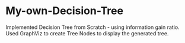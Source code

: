 # My-own-Decision-Tree
Implemented Decision Tree from Scratch - using information gain ratio. Used GraphViz to create Tree Nodes to display the generated tree.
